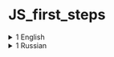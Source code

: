 # JS_first_steps

<details>
<summary>1 English</summary>
        js. HW_1

        1. Create a variable “item_1”
        2. Assign the variable item_1 the number 5.
        3. Output item_1 to the console.
        4. Create variable “item_2”
        5. Assign the variable item_2 the number 3.
        6. Output item_2 to the console.
        7. Create variable “item_3”
        8. Assign the item_3 variable the addition of item_1 and item_2.
        9. Output item_3 to the console.
        10. Create variable “item_4”
        11. Assign the string “Yolochka” to the variable item_4
        12. Output item_4 to the console.
        13. Display the addition of item_3 and item_4 to the console.
        14. Print the multiplication of item_3 and item_4 to the console.
        15. Create variable “item_5”
        16. Assign item_5 to item_3
        17. Create variable item_6.
        18. Create variable item_6_type
        19. Set variable item_6 to 15
        20. Assign item_6_type variable the type of item_6 variable
        21. Print the item_6 data type to the console as —— “item_6 == ” item_6, “item_6_type == ” item_6_type ——
        22. Create variable item_7 and convert item_6 to String in it.
        23. Create variable item_7_type
        24. Assign item_7_type variable the type of item_7 variable
        25. Print the item_7 data type to the console as —— “item_7 == ” item_7, “item_7_type == ” item_7_type ——
        26. Create a variable "age_1" and assign the value 10 to it
        27. Create variable “age_2” and assign value 18 to it
        28. Create variable “age_3” and assign value 60 to it
        29. Create an if in which you will check the value of the variable age_1
        30. If age_1 < age_2, print to console “You don’t have access cause your age is” + age_1 + “It’s less then”
        31. If age_1 >= age_2 and age_1 < age_3, output “Welcome!”
        32. If age_1 > age_3, output “Keep calm and look Culture channel” to the console.
        33. Otherwise print "Technical work".

</details>

  
<details>
<summary>1 Russian</summary>
               
 1. Создать переменную “item_1”
 2. Присвоить переменной item_1 цифру 5.
 3. Вывести в консоль item_1.
 4. Создать переменную “item_2”
 5. Присвоить переменной item_2 цифру 3.
 6. Вывести в консоль item_2.
 7. Создать переменную “item_3”
 8. Присвоить переменной item_3 сложение item_1 и item_2.
 9. Вывести в консоль item_3.
 10. Создать переменную “item_4”
 11. Присвоить переменной item_4 строку “Yolochka”
 12. Вывести в консоль item_4.
 13. Вывести в консоль сложение item_3 и item_4.
 14. Вывести в консоль умножение item_3 и item_4.
 15. Создать переменную “item_5”
 16. Присвоить переменной item_5 переменную item_3
 17. Создать переменную item_6.
 18. Создать переменную item_6_type
 19. Присвоить переменной item_6 значение 15
 20. Присвоить переменной item_6_type тип переменной item_6
 21. Вывести в консоль тип данных item_6 в виде ——  “item_6 == ”  item_6,  “item_6_type == ”  item_6_type ——  
 22. Создать переменную item_7 и в ней преобразовать item_6 в String.
 23. Создать переменную item_7_type
 24. Присвоить переменной item_7_type тип переменной item_7
 25. Вывести в консоль тип данных item_7 в виде ——  “item_7 == ”  item_7,  “item_7_type == ”  item_7_type ——  
 26. Создать переменную “age_1” и присвоить ей значение 10
 27. Создать переменную “age_2” и присвоить ей значение 18
 28. Создать переменную “age_3” и присвоить ей значение 60
 29. Создать if в котором будите проверять значение переменной age_1
 30. Если age_1 < age_2, вывести в консоль “You don’t have access cause your age is ” + age_1 + “ It’s less then ”
 31. Если age_1 >=  age_2 и age_1 <  age_3, вывести в консоль “Welcome  !”
 32. Если age_1  > age_3, вывести в консоль “Keep calm and look Culture channel”.
 33. Иначе выводите “Technical work”.
</details>

